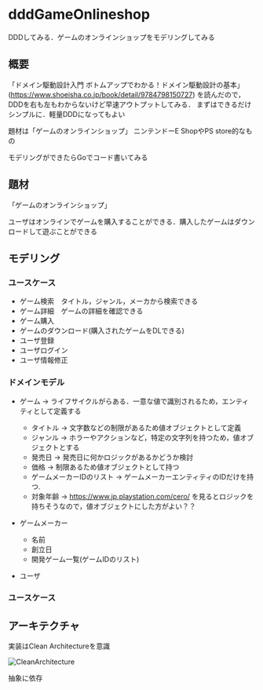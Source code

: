 # dddGameOnlineshop
DDDしてみる．ゲームのオンラインショップをモデリングしてみる

## 概要

「ドメイン駆動設計入門 ボトムアップでわかる！ドメイン駆動設計の基本」(https://www.shoeisha.co.jp/book/detail/9784798150727)
を読んだので，DDDを右も左もわからないけど早速アウトプットしてみる．
まずはできるだけシンプルに．軽量DDDになってもよい

題材は「ゲームのオンラインショップ」
ニンテンドーE ShopやPS store的なもの

モデリングができたらGoでコード書いてみる

## 題材
「ゲームのオンラインショップ」

ユーザはオンラインでゲームを購入することができる．購入したゲームはダウンロードして遊ぶことができる

## モデリング

### ユースケース
- ゲーム検索　タイトル，ジャンル，メーカから検索できる
- ゲーム詳細　ゲームの詳細を確認できる
- ゲーム購入
- ゲームのダウンロード(購入されたゲームをDLできる)
- ユーザ登録
- ユーザログイン
- ユーザ情報修正


### ドメインモデル
- ゲーム -> ライフサイクルがらある．一意な値で識別されるため，エンティティとして定義する
  - タイトル -> 文字数などの制限があるため値オブジェクトとして定義
  - ジャンル -> ホラーやアクションなど，特定の文字列を持つため，値オブジェクトとする
  - 発売日 -> 発売日に何かロジックがあるかどうか検討
  - 価格 -> 制限あるため値オブジェクトとして持つ
  - ゲームメーカーIDのリスト -> ゲームメーカーエンティティのIDだけを持つ.
  - 対象年齢 -> https://www.jp.playstation.com/cero/ を見るとロジックを持ちそうなので，値オブジェクトにした方がよい？？
  
- ゲームメーカー
  - 名前
  - 創立日
  - 開発ゲーム一覧(ゲームIDのリスト)

- ユーザ

### ユースケース


## アーキテクチャ
実装はClean Architectureを意識

![CleanArchitecture](https://user-images.githubusercontent.com/25469830/79748569-a35ebb80-8348-11ea-9c1e-d9647baf77b9.jpg)

抽象に依存

